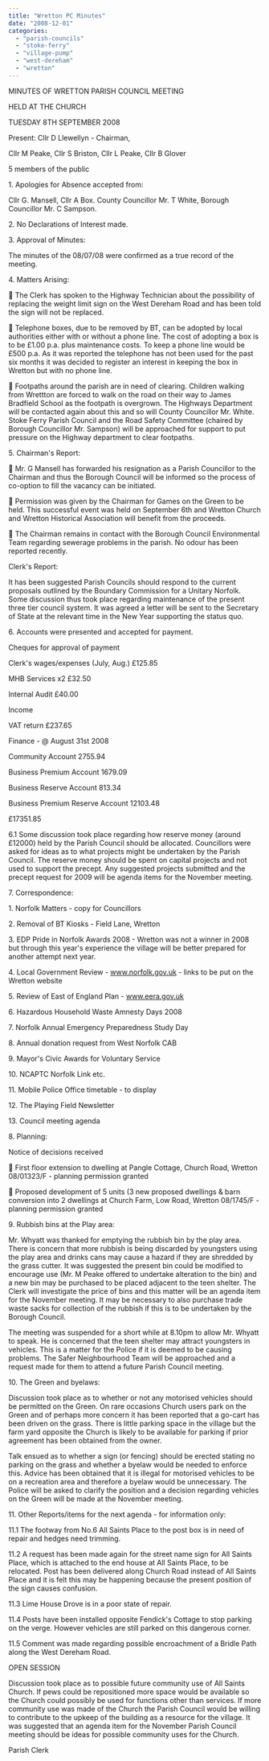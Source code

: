 ```yaml
---
title: "Wretton PC Minutes"
date: "2008-12-01"
categories: 
  - "parish-councils"
  - "stoke-ferry"
  - "village-pump"
  - "west-dereham"
  - "wretton"
---
```


MINUTES OF WRETTON PARISH COUNCIL MEETING

HELD AT THE CHURCH

TUESDAY 8TH SEPTEMBER 2008

Present: Cllr D Llewellyn - Chairman,

Cllr M Peake, Cllr S Briston, Cllr L Peake, Cllr B Glover

5 members of the public

1\. Apologies for Absence accepted from:

Cllr G. Mansell, Cllr A Box. County Councillor Mr. T White, Borough Councillor Mr. C Sampson.

2\. No Declarations of Interest made.

3\. Approval of Minutes:

The minutes of the 08/07/08 were confirmed as a true record of the meeting.

4\. Matters Arising:

 The Clerk has spoken to the Highway Technician about the possibility of replacing the weight limit sign on the West Dereham Road and has been told the sign will not be replaced.

 Telephone boxes, due to be removed by BT, can be adopted by local authorities either with or without a phone line. The cost of adopting a box is to be £1.00 p.a. plus maintenance costs. To keep a phone line would be £500 p.a. As it was reported the telephone has not been used for the past six months it was decided to register an interest in keeping the box in Wretton but with no phone line.

 Footpaths around the parish are in need of clearing. Children walking from Wrettton are forced to walk on the road on their way to James Bradfield School as the footpath is overgrown. The Highways Department will be contacted again about this and so will County Councillor Mr. White. Stoke Ferry Parish Council and the Road Safety Committee (chaired by Borough Councillor Mr. Sampson) will be approached for support to put pressure on the Highway department to clear footpaths.

5\. Chairman's Report:

 Mr. G Mansell has forwarded his resignation as a Parish Councillor to the Chairman and thus the Borough Council will be informed so the process of co-option to fill the vacancy can be initiated.

 Permission was given by the Chairman for Games on the Green to be held. This successful event was held on September 6th and Wretton Church and Wretton Historical Association will benefit from the proceeds.

 The Chairman remains in contact with the Borough Council Environmental Team regarding sewerage problems in the parish. No odour has been reported recently.

Clerk's Report:

It has been suggested Parish Councils should respond to the current proposals outlined by the Boundary Commission for a Unitary Norfolk. Some discussion thus took place regarding maintenance of the present three tier council system. It was agreed a letter will be sent to the Secretary of State at the relevant time in the New Year supporting the status quo.

6\. Accounts were presented and accepted for payment.

Cheques for approval of payment

Clerk's wages/expenses (July, Aug.) £125.85

MHB Services x2 £32.50

Internal Audit £40.00

Income

VAT return £237.65

Finance - @ August 31st 2008

Community Account 2755.94

Business Premium Account 1679.09

Business Reserve Account 813.34

Business Premium Reserve Account 12103.48

£17351.85

6.1 Some discussion took place regarding how reserve money (around £12000) held by the Parish Council should be allocated. Councillors were asked for ideas as to what projects might be undertaken by the Parish Council. The reserve money should be spent on capital projects and not used to support the precept. Any suggested projects submitted and the precept request for 2009 will be agenda items for the November meeting.

7\. Correspondence:

1\. Norfolk Matters - copy for Councillors

2\. Removal of BT Kiosks - Field Lane, Wretton

3\. EDP Pride in Norfolk Awards 2008 - Wretton was not a winner in 2008 but through this year's experience the village will be better prepared for another attempt next year.

4\. Local Government Review - www.norfolk.gov.uk - links to be put on the Wretton website

5\. Review of East of England Plan - www.eera.gov.uk

6\. Hazardous Household Waste Amnesty Days 2008

7\. Norfolk Annual Emergency Preparedness Study Day

8\. Annual donation request from West Norfolk CAB

9\. Mayor's Civic Awards for Voluntary Service

10\. NCAPTC Norfolk Link etc.

11\. Mobile Police Office timetable - to display

12\. The Playing Field Newsletter

13\. Council meeting agenda

8\. Planning:

Notice of decisions received

 First floor extension to dwelling at Pangle Cottage, Church Road, Wretton 08/01323/F - planning permission granted

 Proposed development of 5 units (3 new proposed dwellings & barn conversion into 2 dwellings at Church Farm, Low Road, Wretton 08/1745/F - planning permission granted

9\. Rubbish bins at the Play area:

Mr. Whyatt was thanked for emptying the rubbish bin by the play area. There is concern that more rubbish is being discarded by youngsters using the play area and drinks cans may cause a hazard if they are shredded by the grass cutter. It was suggested the present bin could be modified to encourage use (Mr. M Peake offered to undertake alteration to the bin) and a new bin may be purchased to be placed adjacent to the teen shelter. The Clerk will investigate the price of bins and this matter will be an agenda item for the November meeting. It may be necessary to also purchase trade waste sacks for collection of the rubbish if this is to be undertaken by the Borough Council.

The meeting was suspended for a short while at 8.10pm to allow Mr. Whyatt to speak. He is concerned that the teen shelter may attract youngsters in vehicles. This is a matter for the Police if it is deemed to be causing problems. The Safer Neighbourhood Team will be approached and a request made for them to attend a future Parish Council meeting.

10\. The Green and byelaws:

Discussion took place as to whether or not any motorised vehicles should be permitted on the Green. On rare occasions Church users park on the Green and of perhaps more concern it has been reported that a go-cart has been driven on the grass. There is little parking space in the village but the farm yard opposite the Church is likely to be available for parking if prior agreement has been obtained from the owner.

Talk ensued as to whether a sign (or fencing) should be erected stating no parking on the grass and whether a byelaw would be needed to enforce this. Advice has been obtained that it is illegal for motorised vehicles to be on a recreation area and therefore a byelaw would be unnecessary. The Police will be asked to clarify the position and a decision regarding vehicles on the Green will be made at the November meeting.

11\. Other Reports/items for the next agenda - for information only:

11.1 The footway from No.6 All Saints Place to the post box is in need of repair and hedges need trimming.

11.2 A request has been made again for the street name sign for All Saints Place, which is attached to the end house at All Saints Place, to be relocated. Post has been delivered along Church Road instead of All Saints Place and it is felt this may be happening because the present position of the sign causes confusion.

11.3 Lime House Drove is in a poor state of repair.

11.4 Posts have been installed opposite Fendick's Cottage to stop parking on the verge. However vehicles are still parked on this dangerous corner.

11.5 Comment was made regarding possible encroachment of a Bridle Path along the West Dereham Road.

OPEN SESSION

Discussion took place as to possible future community use of All Saints Church. If pews could be repositioned more space would be available so the Church could possibly be used for functions other than services. If more community use was made of the Church the Parish Council would be willing to contribute to the upkeep of the building as a resource for the village. It was suggested that an agenda item for the November Parish Council meeting should be ideas for possible community uses for the Church.

Parish Clerk
